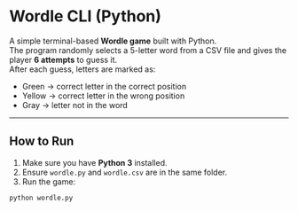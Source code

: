 # Wordle CLI (Python)

A simple terminal-based **Wordle game** built with Python.  
The program randomly selects a 5-letter word from a CSV file and gives the player **6 attempts** to guess it.  
After each guess, letters are marked as:
- Green → correct letter in the correct position  
- Yellow → correct letter in the wrong position  
- Gray → letter not in the word  

---

## How to Run

1. Make sure you have **Python 3** installed.  
2. Ensure `wordle.py` and `wordle.csv` are in the same folder.  
3. Run the game:
```bash
python wordle.py
